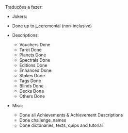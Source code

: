 Traduções a fazer:

- Jokers:
 - Done up to j_ceremonial (non-inclusive)

- Descriptions:
  - Vouchers Done
  - Tarot Done
  - Planets Done
  - Spectrals Done
  - Editions Done
  - Enhanced Done
  - Stakes Done
  - Tags Done
  - Blinds Done
  - Decks Done
  - Others Done

- Misc: 
  - Done all Achievements & Achievement Descriptions
  - Done challenge_names
  - Done dictonaries, texts, quips and tutorial
